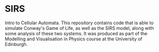 # SIRS
Intro to Cellular Automata.
This repository contains code that is able to simulate Conway's Game of Life, as well as the SIRS model, 
along with some analysis of these two systems.
It was produced as part of the Modelling and Visualisation in Physics course at the University of Edinburgh. 

